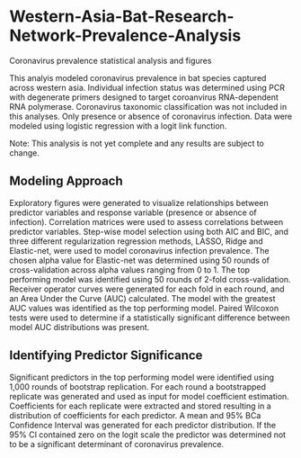 # Western-Asia-Bat-Research-Network-Prevalence-Analysis
Coronavirus prevalence statistical analysis and figures

This analyis modeled coronavirus prevalence in bat species captured across western asia. Individual infection status was determined 
using PCR with degenerate primers designed to target coroanvirus RNA-dependent RNA polymerase. Coronavirus taxonomic classification
was not included in this analyses. Only presence or absence of coronavirus infection. Data were modeled using logistic regression
with a logit link function.

Note: This analysis is not yet complete and any results are subject to change.

## Modeling Approach

Exploratory figures were generated to visualize relationships between predictor variables and response variable
(presence or absence of infection). Correlation matrices were used to assess correlations between predictor variables. Step-wise model 
selection using both AIC and BIC, and three different regularization regression methods, LASSO, Ridge and Elastic-net, were used to 
model coronavirus infection prevalence. The chosen alpha value for Elastic-net was determined using 50 rounds of cross-validation 
across alpha values ranging from 0 to 1. The top performing model was identified using 50 rounds of 2-fold cross-validation. Receiver operator curves
were generated for each fold in each round, and an Area Under the Curve (AUC) calculated. The model with the greatest AUC values was
identified as the top performing model. Paired Wilcoxon tests were used to determine if a statistically significant difference between model AUC
distributions was present.

## Identifying Predictor Significance

Significant predictors in the top performing model were identified using 1,000 rounds of bootstrap replication. For each round a bootstrapped replicate
was generated and used as input for model coefficient estimation. Coefficients for each replicate were extracted and stored resulting in a distribution 
of coefficients for each predictor. A mean and 95% BCa Confidence Interval was generated for each predictor distribution. If the 95% CI contained
zero on the logit scale the predictor was determined not to be a significant determinant of coronavirus prevalence.
